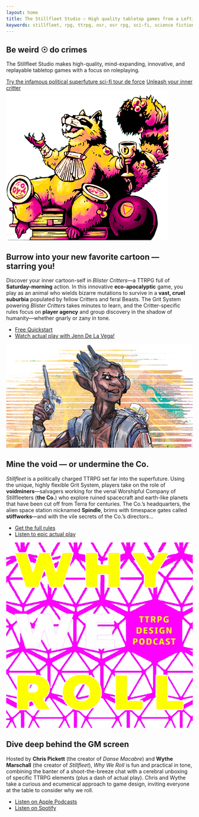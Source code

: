 ```yaml
---
layout: home
title: The Stillfleet Studio ☉ High quality tabletop games from a Leftist perspective
keywords: stillfleet, rpg, ttrpg, osr, osr rpg, sci-fi, science fiction, sci-fi rpg, science fiction rpg, grimdark, grimdark rpg, future rpg, space, outer space, space rpg, postfuture, wythe marschall, ethan gould, spindle, spin, stillfleeter, fleeter, voidminer, wayfarers, float city, archaetech, escheresque
---
```


<section data-content="masthead">
  <section data-content="lede">
    <h2>Be weird ☉ do crimes</h2>
    <p>The Stillfleet Studio makes high-quality, mind-expanding, innovative, and replayable tabletop games with a focus on roleplaying.</p>
  </section>
  <section data-content="static-callout">
    <a data-brand="stillfleet" href="https://www.drivethrurpg.com/product/391384/Stillfleet--Quickstart-Rules-PRINT-BOOK">Try the infamous political superfuture sci-fi tour de force</a>
    <a data-brand="blister_critters" href="https://play.blistercritters.com">Unleash your inner critter</a>
  </section>
</section>

<section class="full-width feature" id="blister-critters">
  <img class="collapse" src="/assets/img/brands/blister_critters/critter-scartail-flipped-transparent.png" />
  <article>
    <h2>Burrow into your new favorite cartoon &mdash; starring&nbsp;you!</h2>
    <p>Discover your inner cartoon-self in <em>Blister Critters</em>—a TTRPG full of <strong>Saturday-morning</strong> action. In this innovative <strong>eco-apocalyptic</strong> game, you play as an animal who wields bizarre mutations to survive in a <strong>vast, cruel suburbia</strong> populated by fellow Critters and feral Beasts. The Grit System powering <em>Blister Critters</em> takes minutes to learn, and the Critter-specific rules focus on <strong>player agency</strong> and group discovery in the shadow of humanity—whether gnarly or zany in tone.
    </p>
    <ul class="rowlist">
      <li><a href="" class="external drivethrurpg">Free Quickstart</a></li>
      <li><a href="" class="external youtube">Watch actual play with Jenn&nbsp;De&nbsp;La&nbsp;Vega!</a></li>
    </ul>
  </article>
</section>

<section class="full-width feature" id="stillfleet">
  <img class="collapse" src="/assets/img/brands/stillfleet/pepper-elf-transparent-reverse.png" />
  <article>
    <h2>Mine the void &mdash; or undermine the Co.</h2>
    <p><em>Stillfleet</em> is a politically charged TTRPG set far into the superfuture. Using the unique, highly flexible Grit System, players take on the role of <strong>voidminers</strong>—salvagers working for the venal Worshipful Company of Stillfleeters (<strong>the Co.</strong>) who explore ruined spacecraft and earth-like planets that have been cut off from Terra for centuries. The Co.’s headquarters, the alien space station nicknamed <strong>Spindle</strong>, brims with timespace gates called <strong>stiffworks</strong>—and with the vile secrets of the Co.’s directors…
    </p>
    <ul class="rowlist">
        <li><a href="" class="external drivethrurpg">Get the full rules</a></li>
        <li><a href="" class="external floatcity">Listen to epic actual play</a></li>
    </ul>
  </article>
</section>

<section class="full-width feature" id="why-we-roll">
  <img class="collapse" src="/assets/img/why-we-roll.png" />

  <article>
    <h2>Dive deep behind the GM screen</h2>
    <p>Hosted by <strong>Chris Pickett</strong> (the creator of <em>Danse Macabre</em>) and <strong>Wythe Marschall</strong> (the creator of <em>Stillfleet</em>), <em>Why We Roll</em> is fun and practical in tone, combining the banter of a shoot-the-breeze chat with a cerebral unboxing of specific TTRPG elements (plus a dash of actual play). Chris and Wythe take a curious and ecumenical approach to game design, inviting everyone at the table to consider why we roll.
</p>
    <ul class="rowlist">
      <li><a href="https://podcasts.apple.com/us/podcast/why-we-roll/id1710405585" class="external apple-podcasts">Listen on Apple Podcasts</a></li>
      <li><a href="https://open.spotify.com/show/4S4FWpv9ptMUybjewdIDsX?si=233c7ac0cb5c4055" class="external spotify">Listen on Spotify</a></li>
    </ul>
  </article>
</section>